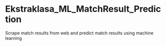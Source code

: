 # Ekstraklasa_ML_MatchResult_Prediction
 Scrape match results from web and predict match results using machine learning
